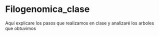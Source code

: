 # Filogenomica_clase
Aquí explicare los pasos que realizamos en clase y analizaré los arboles que obtuvimos
